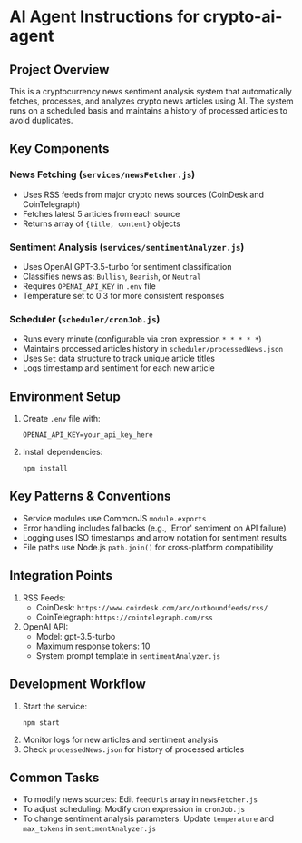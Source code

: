 # AI Agent Instructions for crypto-ai-agent

## Project Overview

This is a cryptocurrency news sentiment analysis system that automatically fetches, processes, and analyzes crypto news articles using AI. The system runs on a scheduled basis and maintains a history of processed articles to avoid duplicates.

## Key Components

### News Fetching (`services/newsFetcher.js`)

- Uses RSS feeds from major crypto news sources (CoinDesk and CoinTelegraph)
- Fetches latest 5 articles from each source
- Returns array of `{title, content}` objects

### Sentiment Analysis (`services/sentimentAnalyzer.js`)

- Uses OpenAI GPT-3.5-turbo for sentiment classification
- Classifies news as: `Bullish`, `Bearish`, or `Neutral`
- Requires `OPENAI_API_KEY` in `.env` file
- Temperature set to 0.3 for more consistent responses

### Scheduler (`scheduler/cronJob.js`)

- Runs every minute (configurable via cron expression `* * * * *`)
- Maintains processed articles history in `scheduler/processedNews.json`
- Uses `Set` data structure to track unique article titles
- Logs timestamp and sentiment for each new article

## Environment Setup

1. Create `.env` file with:
   ```
   OPENAI_API_KEY=your_api_key_here
   ```
2. Install dependencies:
   ```
   npm install
   ```

## Key Patterns & Conventions

- Service modules use CommonJS `module.exports`
- Error handling includes fallbacks (e.g., 'Error' sentiment on API failure)
- Logging uses ISO timestamps and arrow notation for sentiment results
- File paths use Node.js `path.join()` for cross-platform compatibility

## Integration Points

1. RSS Feeds:
   - CoinDesk: `https://www.coindesk.com/arc/outboundfeeds/rss/`
   - CoinTelegraph: `https://cointelegraph.com/rss`
2. OpenAI API:
   - Model: gpt-3.5-turbo
   - Maximum response tokens: 10
   - System prompt template in `sentimentAnalyzer.js`

## Development Workflow

1. Start the service:
   ```
   npm start
   ```
2. Monitor logs for new articles and sentiment analysis
3. Check `processedNews.json` for history of processed articles

## Common Tasks

- To modify news sources: Edit `feedUrls` array in `newsFetcher.js`
- To adjust scheduling: Modify cron expression in `cronJob.js`
- To change sentiment analysis parameters: Update `temperature` and `max_tokens` in `sentimentAnalyzer.js`
